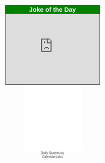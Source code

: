 <STYLE>A.vbx{FONT-FAMILY: Arial; TEXT-DECORATION: none; COLOR: #FFFFFF; FONT-WEIGHT: bold; font-size: 20px;} A.vbx:link{color: #FFFFFF;} A.vbx:active{color: #FFFFFF;} A.vbx:visited{color: #FFFFFF;} A.vbx:hover{TEXT-DECORATION: underline; }</STYLE><DIV style='margin: auto; padding: 0; width: 300px;'><DIV style='height: 250px; border: 1px solid #000000;'><DIV style='height: 23px; BACKGROUND: #008000; text-align: center; padding: 2px;'><a href='https://www.JokestJokes.com' target='_blank' title='www.JokestJokes.com - Joke, Jokes' class='vbx'>Joke of the Day</a></DIV><iframe src='https://www.jokestjokes.com/joke-of-the-day.php?h=FFFFFF&w=300&b=14&sz=000000' width='298' height='223' style='border: 0; margin: 0; padding: 0;'></iframe></DIV></DIV>

<!-------Do not change below this line-------><div align="center"><iframe align="center" src="//widget.calendarlabs.com/v1/quot.php?cid=101&ver=1.2&uid=7945524562&c=inspirational&l=en&cbg=FFFFFF&cb=1&cbc=000000&cf=calibri&cfg=000000&qfs=bi&qta=center&tfg=000000&tfs=bi&afc=000000&afs=i" width="188" height="210" marginwidth=0 marginheight=0 frameborder=no scrolling=no allowtransparency='true'>Loading...</iframe><div align="center" style="width:140px;font-size:10px;color:#333;">Daily Quotes by <a href="https://www.calendarlabs.com/" target="_blank" rel="nofollow" style="font-size:10px;text-decoration:none;color:#333;">CalendarLabs</a></div></div><!-------Do not change above this line------->
